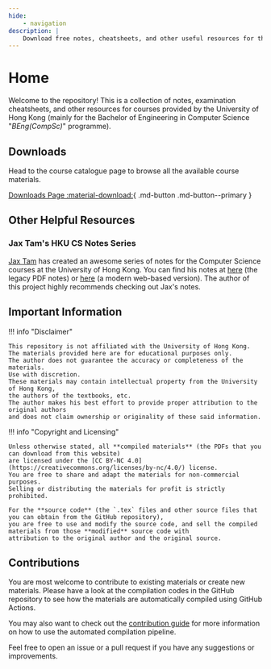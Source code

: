 ```yaml
---
hide:
    - navigation
description: |
    Download free notes, cheatsheets, and other useful resources for the University of Hong Kong (HKU) Computer Science courses.
---
```

# Home

Welcome to the repository! This is a collection of notes, examination cheatsheets, and other resources
for courses provided by the University of Hong Kong (mainly for the Bachelor of Engineering in Computer Science "_BEng(CompSc)_" programme).

## Downloads

Head to the course catalogue page to browse all the available course materials.

[Downloads Page :material-download:](downloads/index.md){ .md-button .md-button--primary }

## Other Helpful Resources

### Jax Tam's HKU CS Notes Series

[Jax Tam](https://jaxtam.dev) has created an awesome series of notes for the Computer Science courses at the University of Hong Kong.
You can find his notes at [here](https://jaxtam.dev/notes) (the legacy PDF notes) or [here](https://notes.jaxtam.dev) (a modern web-based version).
The author of this project highly recommends checking out Jax's notes.

## Important Information

!!! info "Disclaimer"

    This repository is not affiliated with the University of Hong Kong.
    The materials provided here are for educational purposes only.
    The author does not guarantee the accuracy or completeness of the materials.
    Use with discretion.
    These materials may contain intellectual property from the University of Hong Kong,
    the authors of the textbooks, etc.
    The author makes his best effort to provide proper attribution to the original authors
    and does not claim ownership or originality of these said information.

!!! info "Copyright and Licensing"

    Unless otherwise stated, all **compiled materials** (the PDFs that you can download from this website)
    are licensed under the [CC BY-NC 4.0](https://creativecommons.org/licenses/by-nc/4.0/) license.
    You are free to share and adapt the materials for non-commercial purposes.
    Selling or distributing the materials for profit is strictly prohibited.

    For the **source code** (the `.tex` files and other source files that you can obtain from the GitHub repository),
    you are free to use and modify the source code, and sell the compiled materials from those **modified** source code with
    attribution to the original author and the original source.


## Contributions

You are most welcome to contribute to existing materials or create new materials.
Please have a look at the compilation codes in the GitHub repository to see how the materials
are automatically compiled using GitHub Actions.

You may also want to check out the [contribution guide](./contribution/index.md) for more information on how to
use the automated compilation pipeline.

Feel free to open an issue or a pull request if you have any suggestions or improvements.